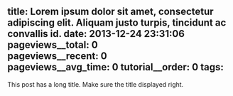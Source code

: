 title:  Lorem ipsum dolor sit amet, consectetur adipiscing elit. Aliquam justo turpis, tincidunt ac convallis id.
date: 2013-12-24 23:31:06
pageviews__total: 0  
pageviews__recent: 0  
pageviews__avg_time: 0
tutorial__order: 0
tags:
---

This post has a long title. Make sure the title displayed right.
